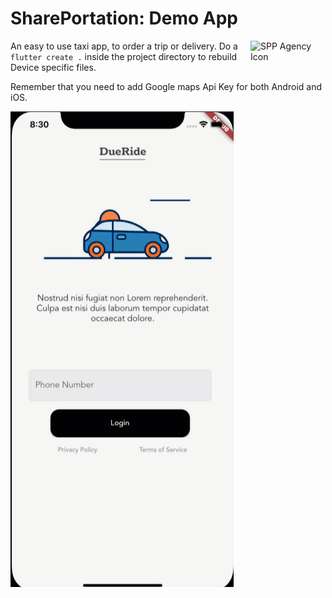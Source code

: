 # SharePortation: **Demo App**

<a href="/agency/"><img src="https://i.imgur.com/zFvzQn1.png" width="120" align="right" alt="SPP Agency Icon" border="0"></a>

An easy to use taxi app, to order a trip or delivery.
Do a `flutter create .` inside the project directory to rebuild Device specific files.

Remember that you need to add Google maps Api Key for both Android and iOS.

![alt text](https://github.com/hooshyar/flutter_uber_firebase_google_maps/blob/master/dueRide2.gif?raw=true)
